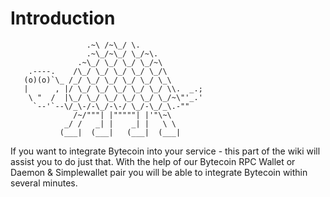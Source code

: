 # Introduction

```
                 .~\ /~\_/ \.
                 .~\_/~\_/ \_/~\.
               .~\_/ \_/ \_/ \_/~\
    .----.    /\_/ \_/ \_/ \_/ \_/\
   (o)(o)`\_ /_/ \_/ \_/ \_/ \_/ \_\
   |      , |/ \_/ \_/ \_/ \_/ \_/ \\.  _.;
    \ "  /  |\_/ \_/ \_/ \_/ \_/ \_/~\"'_.'
     `--'`--\/_\-/-\_/-\-/ \_/-\_/_\.-""
              /~/"""| |"""""| |'"\~\
            _/ /   _| |    _| |   \ \
           (___|  (___|   (___|  (___|
```

If you want to integrate Bytecoin into your service - this part of the wiki will assist you to do just that. With the help of our Bytecoin RPC Wallet or Daemon & Simplewallet pair you will be able to integrate Bytecoin within several minutes.
